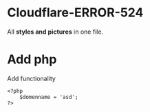 # Cloudflare-ERROR-524

All **styles and pictures** in one file.

# Add php

Add functionality

	<?php
		$domenname = 'asd';
	?>